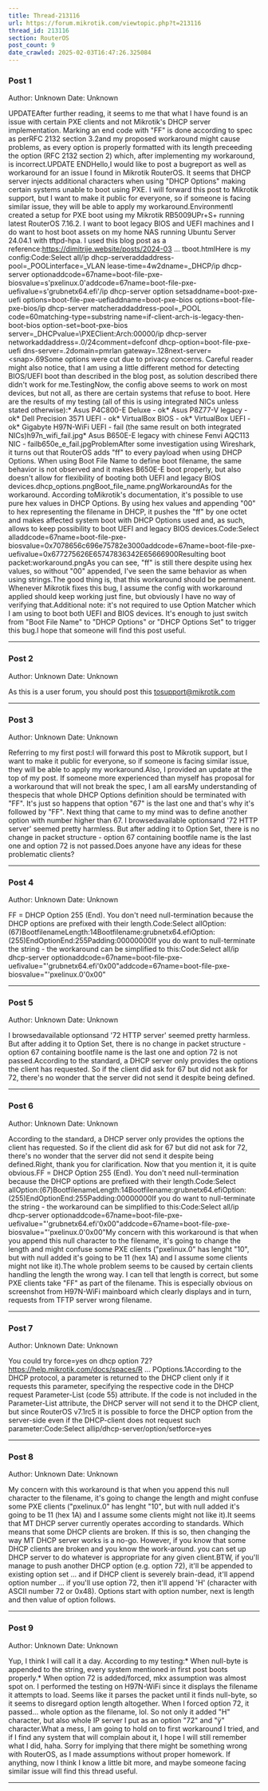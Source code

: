 ```yaml
---
title: Thread-213116
url: https://forum.mikrotik.com/viewtopic.php?t=213116
thread_id: 213116
section: RouterOS
post_count: 9
date_crawled: 2025-02-03T16:47:26.325084
---
```


### Post 1
Author: Unknown
Date: Unknown

UPDATEAfter further reading, it seems to me that what I have found is an issue with certain PXE clients and not Mikrotik's DHCP server implementation. Marking an end code with "FF" is done according to spec as perRFC 2132 section 3.2and my proposed workaround might cause problems, as every option is properly formatted with its length preceeding the option (RFC 2132 section 2) which, after implementing my workaround, is incorrect.UPDATE ENDHello,I would like to post a bugreport as well as workaround for an issue I found in Mikrotik RouterOS. It seems that DHCP server injects additional characters when using "DHCP Options" making certain systems unable to boot using PXE. I will forward this post to Mikrotik support, but I want to make it public for everyone, so if someone is facing similar issue, they will be able to apply my workaround.EnvironmentI created a setup for PXE boot using my Mikrotik RB5009UPr+S+ running latest RouterOS 7.16.2. I want to boot legacy BIOS and UEFI machines and I do want to host boot assets on my home NAS running Ubuntu Server 24.04.1 with tftpd-hpa. I used this blog post as a reference:https://dimitrije.website/posts/2024-03 ... tboot.htmlHere is my config:Code:Select all/ip dhcp-serveraddaddress-pool=<snap>_POOLinterface=<snap>_VLAN lease-time=4w2dname=<snap>_DHCP/ip dhcp-server optionaddcode=67name=boot-file-pxe-biosvalue=s'pxelinux.0'addcode=67name=boot-file-pxe-uefivalue=s'grubnetx64.efi'/ip dhcp-server option setsaddname=boot-pxe-uefi options=boot-file-pxe-uefiaddname=boot-pxe-bios options=boot-file-pxe-bios/ip dhcp-server matcheraddaddress-pool=<snap>_POOL code=60matching-type=substring name=if-client-arch-is-legacy-then-boot-bios option-set=boot-pxe-bios server=<snap>_DHCPvalue=\PXEClient:Arch:00000/ip dhcp-server networkaddaddress=<snap>.0/24comment=defconf dhcp-option=boot-file-pxe-uefi dns-server=<snap>.2domain=pmrlan gateway=<snap>.128next-server=\<snap>.69Some options were cut due to privacy concerns. Careful reader might also notice, that I am using a little different method for detecting BIOS/UEFI boot than described in the blog post, as solution described there didn't work for me.TestingNow, the config above seems to work on most devices, but not all, as there are certain systems that refuse to boot. Here are the results of my testing (all of this is using integrated NICs unless stated otherwise):* Asus P4C800-E Deluxe - ok* Asus P8Z77-V legacy - ok* Dell Precision 3571 UEFI - ok* VirtualBox BIOS - ok* VirtualBox UEFI - ok* Gigabyte H97N-WiFi UEFI - fail (the same result on both integrated NICs)h97n_wifi_fail.jpg* Asus B650E-E legacy with chinese Fenvi AQC113 NIC - failb650e_e_fail.jpgProblemAfter some investigation using Wireshark, it turns out that RouterOS adds "ff" to every payload when using DHCP Options. When using Boot File Name to define boot filename, the same behavior is not observed and it makes B650E-E boot properly, but also doesn't allow for flexibility of booting both UEFI and legacy BIOS devices.dhcp_options.pngBoot_file_name.pngWorkaroundAs for the workaround. According toMikrotik's documentation, it's possible to use pure hex values in DHCP Options. By using hex values and appending "00" to hex representing the filename in DHCP, it pushes the "ff" by one octet and makes affected system boot with DHCP Options used and, as such, allows to keep possibility to boot UEFI and legacy BIOS devices.Code:Select alladdcode=67name=boot-file-pxe-biosvalue=0x7078656c696e75782e3000addcode=67name=boot-file-pxe-uefivalue=0x677275626E65747836342E65666900Resulting boot packet:workaround.pngAs you can see, "ff" is still there despite using hex values, so without "00" appended, I've seen the same behavior as when using strings.The good thing is, that this workaround should be permanent. Whenever Mikrotik fixes this bug, I assume the config with workaround applied should keep working just fine, but obviously I have no way of verifying that.Additional note: it's not required to use Option Matcher which I am using to boot both UEFI and BIOS devices. It's enough to just switch from "Boot File Name" to "DHCP Options" or "DHCP Options Set" to trigger this bug.I hope that someone will find this post useful.

---
### Post 2
Author: Unknown
Date: Unknown

As this is a user forum, you should post this tosupport@mikrotik.com

---
### Post 3
Author: Unknown
Date: Unknown

Referring to my first post:I will forward this post to Mikrotik support, but I want to make it public for everyone, so if someone is facing similar issue, they will be able to apply my workaround.Also, I provided an update at the top of my post. If someone more experienced than myself has proposal for a workaround that will not break the spec, I am all earsMy understanding of thespecis that whole DHCP Options definition should be terminated with "FF". It's just so happens that option "67" is the last one and that's why it's followed by "FF". Next thing that came to my mind was to define another option with number higher than 67. I browsedavailable optionsand '72 HTTP server' seemed pretty harmless. But after adding it to Option Set, there is no change in packet structure - option 67 containing bootfile name is the last one and option 72 is not passed.Does anyone have any ideas for these problematic clients?

---
### Post 4
Author: Unknown
Date: Unknown

FF = DHCP Option 255 (End). You don't need null-termination because the DHCP options are prefixed with their length.Code:Select allOption:(67)BootfilenameLength:14Bootfilename:grubnetx64.efiOption:(255)EndOptionEnd:255Padding:00000000If you do want to null-terminate the string - the workaround can be simplified to this:Code:Select all/ip dhcp-server optionaddcode=67name=boot-file-pxe-uefivalue="'grubnetx64.efi'0x00"addcode=67name=boot-file-pxe-biosvalue="'pxelinux.0'0x00"

---
### Post 5
Author: Unknown
Date: Unknown

I browsedavailable optionsand '72 HTTP server' seemed pretty harmless. But after adding it to Option Set, there is no change in packet structure - option 67 containing bootfile name is the last one and option 72 is not passed.According to the standard, a DHCP server only provides the options the client has requested. So if the client did ask for 67 but did not ask for 72, there's no wonder that the server did not send it despite being defined.

---
### Post 6
Author: Unknown
Date: Unknown

According to the standard, a DHCP server only provides the options the client has requested. So if the client did ask for 67 but did not ask for 72, there's no wonder that the server did not send it despite being defined.Right, thank you for clarification. Now that you mention it, it is quite obvious.FF = DHCP Option 255 (End). You don't need null-termination because the DHCP options are prefixed with their length.Code:Select allOption:(67)BootfilenameLength:14Bootfilename:grubnetx64.efiOption:(255)EndOptionEnd:255Padding:00000000If you do want to null-terminate the string - the workaround can be simplified to this:Code:Select all/ip dhcp-server optionaddcode=67name=boot-file-pxe-uefivalue="'grubnetx64.efi'0x00"addcode=67name=boot-file-pxe-biosvalue="'pxelinux.0'0x00"My concern with this workaround is that when you append this null character to the filename, it's going to change the length and might confuse some PXE clients ("pxelinux.0" has lenght "10", but with null added it's going to be 11 (hex 1A) and I assume some clients might not like it).The whole problem seems to be caused by certain clients handling the length the wrong way. I can tell that length is correct, but some PXE clients take "FF" as part of the filename. This is especially obvious on screenshot from H97N-WiFi mainboard which clearly displays and in turn, requests from TFTP server wrong filename.

---
### Post 7
Author: Unknown
Date: Unknown

You could try force=yes on dhcp option 72?https://help.mikrotik.com/docs/spaces/R ... POptions.1According to the DHCP protocol, a parameter is returned to the DHCP client only if it requests this parameter, specifying the respective code in the DHCP request Parameter-List (code 55) attribute. If the code is not included in the Parameter-List attribute, the DHCP server will not send it to the DHCP client, but since RouterOS v7.1rc5 it is possible to force the DHCP option from the server-side even if the DHCP-client does not request such parameter:Code:Select allip/dhcp-server/option/setforce=yes

---
### Post 8
Author: Unknown
Date: Unknown

My concern with this workaround is that when you append this null character to the filename, it's going to change the length and might confuse some PXE clients ("pxelinux.0" has lenght "10", but with null added it's going to be 11 (hex 1A) and I assume some clients might not like it).It seems that MT DHCP server currently operates according to standards. Which means that some DHCP clients are broken. If this is so, then changing the way MT DHCP server works is a no-go. However, if you know that some DHCP clients are broken and you know the work-around. you can set up DHCP server to do whatever is appropriate for any given client.BTW, if you'll manage to push another DHCP option (e.g. option 72), it'll be appended to existing option set ... and if DHCP client is severely brain-dead, it'll append option number ... if you'll use option 72, then it'll append 'H' (character with ASCII number 72 or 0x48). Options start with option number, next is length and then value of option follows.

---
### Post 9
Author: Unknown
Date: Unknown

Yup, I think I will call it a day. According to my testing:* When null-byte is appended to the string, every system mentioned in first post boots properly.* When option 72 is added/forced, mkx assumption was almost spot on. I performed the testing on H97N-WiFi since it displays the filename it attempts to load. Seems like it parses the packet until it finds null-byte, so it seems to disregard option length altogether. When I forced option 72, it passed... whole option as the filename, lol. So not only it added "H" character, but also whole IP server I put as an option "72" and "ÿ" character.What a mess, I am going to hold on to first workaround I tried, and if I find any system that will complain about it, I hope I will still remember what I did, haha. Sorry for implying that there might be something wrong with RouterOS, as I made assumptions without proper homework. If anything, now I think I know a little bit more, and maybe someone facing similar issue will find this thread useful.

---

